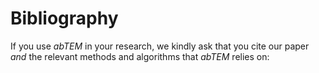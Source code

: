# Bibliography

If you use *abTEM* in your research, we kindly ask that you cite our paper *and* the relevant methods and algorithms
that *abTEM* relies on:

```{bibliography}
```